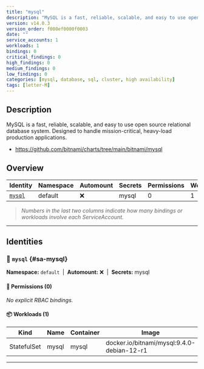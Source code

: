 ```yaml
---
title: "mysql"
description: "MySQL is a fast, reliable, scalable, and easy to use open source relational database system. Designed to handle mission-critical, heavy-load production applications."
version: v14.0.3
version_order: f000ef0000f0003
date: ""
service_accounts: 1
workloads: 1
bindings: 0
critical_findings: 0
high_findings: 0
medium_findings: 0
low_findings: 0
categories: [mysql, database, sql, cluster, high availability]
tags: [letter-M]
---
```


## Description

MySQL is a fast, reliable, scalable, and easy to use open source relational database system. Designed to handle mission-critical, heavy-load production applications.

- https://github.com/bitnami/charts/tree/main/bitnami/mysql

## Overview

| Identity             | Namespace | Automount | Secrets | Permissions | Workloads | Risk |
| -------------------- | --------- | --------- | ------- | ----------- | --------- | ---- |
| [`mysql`](#sa-mysql) | default   | ❌        | mysql   | 0           | 1         | —    |

> _Numbers in the last two columns indicate how many bindings or workloads involve each ServiceAccount._

---

## Identities

### 🤖 `mysql` {#sa-mysql}

**Namespace:** `default`  |  **Automount:** ❌  |  **Secrets:** mysql

#### 🔑 Permissions (0)

_No explicit RBAC bindings._

#### 📦 Workloads (1)

| Kind        | Name  | Container | Image                                      |
| ----------- | ----- | --------- | ------------------------------------------ |
| StatefulSet | mysql | mysql     | docker.io/bitnami/mysql:9.4.0-debian-12-r1 |

---
